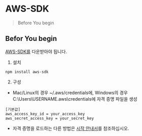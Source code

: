 # AWS-SDK

> Before You begin
> 
> 
>
>
>



## Befor You begin
 [AWS-SDK를](https://aws.amazon.com/ko/sdk-for-node-js/) 다운받아야 됩니다.
 
 1. 설치

  ```script
  npm install aws-sdk
  ```

 2. 구성
  
  * Mac/Linux의 경우 ~/.aws/credentials에, Windows의 경우 C:\Users\USERNAME\.aws\credentials에 자격 증명 파일을 생성
   ```script
   [기본값]
   aws_access_key_id = your_access_key
   aws_secret_access_key = your_secret_key
   ```
  * 자격 증명을 로드하는 다른 방법은 [시작 안내서](https://docs.aws.amazon.com/sdk-for-javascript/v2/developer-guide/getting-started-nodejs.html)를 참조하십시오.


